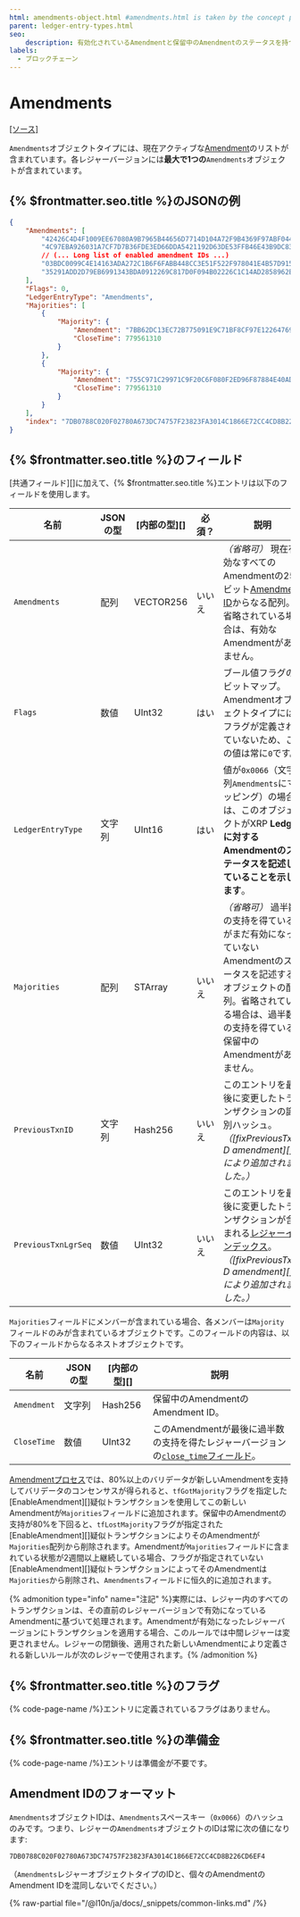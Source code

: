```yaml
---
html: amendments-object.html #amendments.html is taken by the concept page
parent: ledger-entry-types.html
seo:
    description: 有効化されているAmendmentと保留中のAmendmentのステータスを持つシングルトンオブジェクトです。
labels:
  - ブロックチェーン
---
```

# Amendments
[[ソース]](https://github.com/XRPLF/rippled/blob/master/src/ripple/protocol/impl/LedgerFormats.cpp#L110-L113 "Source")

`Amendments`オブジェクトタイプには、現在アクティブな[Amendment](../../../../concepts/networks-and-servers/amendments.md)のリストが含まれています。各レジャーバージョンには**最大で1つの**`Amendments`オブジェクトが含まれています。

## {% $frontmatter.seo.title %}のJSONの例

```json
{
    "Amendments": [
        "42426C4D4F1009EE67080A9B7965B44656D7714D104A72F9B4369F97ABF044EE",
        "4C97EBA926031A7CF7D7B36FDE3ED66DDA5421192D63DE53FFB46E43B9DC8373",
        // (... Long list of enabled amendment IDs ...)
        "03BDC0099C4E14163ADA272C1B6F6FABB448CC3E51F522F978041E4B57D9158C",
        "35291ADD2D79EB6991343BDA0912269C817D0F094B02226C1C14AD2858962ED4"
    ],
    "Flags": 0,
    "LedgerEntryType": "Amendments",
    "Majorities": [
        {
            "Majority": {
                "Amendment": "7BB62DC13EC72B775091E9C71BF8CF97E122647693B50C5E87A80DFD6FCFAC50",
                "CloseTime": 779561310
            }
        },
        {
            "Majority": {
                "Amendment": "755C971C29971C9F20C6F080F2ED96F87884E40AD19554A5EBECDCEC8A1F77FE",
                "CloseTime": 779561310
            }
        }
    ],
    "index": "7DB0788C020F02780A673DC74757F23823FA3014C1866E72CC4CD8B226CD6EF4"
}
```

<!-- Note: At time of writing (2024-10-15) fixPreviousTxnID is the most recently enabled amendment, which means that the last time the Amendments entry changed was when it became enabled. Amendments' changes don't apply until the next ledger, so fixPreviousTxnID was not in effect at the time. The PreviousTxnID and PreviousTxnLgrSeq fields will be added to the Amendments entry the next time any amendment gains supermajority support. -->

## {% $frontmatter.seo.title %}のフィールド

[共通フィールド][]に加えて、{% $frontmatter.seo.title %}エントリは以下のフィールドを使用します。

| 名前                | JSONの型 | [内部の型][] | 必須？ | 説明 |
|---------------------|----------|--------------|--------|------|
| `Amendments`        | 配列     | VECTOR256    | いいえ | _（省略可）_ 現在有効なすべてのAmendmentの256ビット[Amendment ID](../../../../concepts/networks-and-servers/amendments.md)からなる配列。省略されている場合は、有効なAmendmentがありません。 |
| `Flags`             | 数値     | UInt32       | はい   | ブール値フラグのビットマップ。Amendmentオブジェクトタイプにはフラグが定義されていないため、この値は常に`0`です。 |
| `LedgerEntryType`   | 文字列   | UInt16       | はい   |  値が`0x0066`（文字列`Amendments`にマッピング）の場合は、このオブジェクトがXRP **Ledgerに対するAmendmentのステータスを記述していることを示します**。 |
| `Majorities`        | 配列     | STArray      | いいえ | _（省略可）_ 過半数の支持を得ているがまだ有効になっていないAmendmentのステータスを記述するオブジェクトの配列。省略されている場合は、過半数の支持を得ている保留中のAmendmentがありません。 |
| `PreviousTxnID`     | 文字列   | Hash256      | いいえ | このエントリを最後に変更したトランザクションの識別ハッシュ。_（[fixPreviousTxnID amendment][]により追加されました。）_ |
| `PreviousTxnLgrSeq` | 数値     | UInt32       | いいえ | このエントリを最後に変更したトランザクションが含まれる[レジャーインデックス](../ledger-header.md)。_（[fixPreviousTxnID amendment][]により追加されました。）_ |

`Majorities`フィールドにメンバーが含まれている場合、各メンバーは`Majority`フィールドのみが含まれているオブジェクトです。このフィールドの内容は、以下のフィールドからなるネストオブジェクトです。

| 名前              | JSONの型 | [内部の型][] | 説明 |
|-------------------|----------|--------------|-------------|
| `Amendment`       | 文字列   | Hash256      | 保留中のAmendmentのAmendment ID。 |
| `CloseTime`       | 数値     | UInt32       | このAmendmentが最後に過半数の支持を得たレジャーバージョンの[`close_time`フィールド](../ledger-header.md)。 |

[Amendmentプロセス](../../../../concepts/networks-and-servers/amendments.md#amendmentプロセス)では、80%以上のバリデータが新しいAmendmentを支持してバリデータのコンセンサスが得られると、`tfGotMajority`フラグを指定した[EnableAmendment][]疑似トランザクションを使用してこの新しいAmendmentが`Majorities`フィールドに追加されます。保留中のAmendmentの支持が80%を下回ると、`tfLostMajority`フラグが指定された[EnableAmendment][]疑似トランザクションによりそのAmendmentが`Majorities`配列から削除されます。Amendmentが`Majorities`フィールドに含まれている状態が2週間以上継続している場合、フラグが指定されていない[EnableAmendment][]疑似トランザクションによってそのAmendmentは`Majorities`から削除され、`Amendments`フィールドに恒久的に追加されます。

{% admonition type="info" name="注記" %}実際には、レジャー内のすべてのトランザクションは、その直前のレジャーバージョンで有効になっているAmendmentに基づいて処理されます。Amendmentが有効になったレジャーバージョンにトランザクションを適用する場合、このルールでは中間レジャーは変更されません。レジャーの閉鎖後、適用された新しいAmendmentにより定義される新しいルールが次のレジャーで使用されます。{% /admonition %}

## {% $frontmatter.seo.title %}のフラグ

{% code-page-name /%}エントリに定義されているフラグはありません。


## {% $frontmatter.seo.title %}の準備金

{% code-page-name /%}エントリは準備金が不要です。


## Amendment IDのフォーマット

`Amendments`オブジェクトIDは、`Amendments`スペースキー（`0x0066`）のハッシュのみです。つまり、レジャーの`Amendments`オブジェクトのIDは常に次の値になります:

```
7DB0788C020F02780A673DC74757F23823FA3014C1866E72CC4CD8B226CD6EF4
```

（`Amendments`レジャーオブジェクトタイプのIDと、個々のAmendmentのAmendment IDを混同しないでください。）

{% raw-partial file="/@l10n/ja/docs/_snippets/common-links.md" /%}
